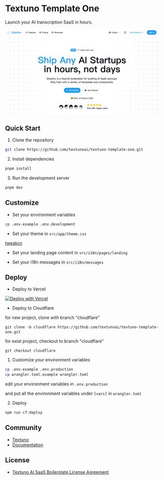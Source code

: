 # Textuno Template One

Launch your AI transcription SaaS in hours.

![preview](preview.png)

## Quick Start

1. Clone the repository

```bash
git clone https://github.com/textunoai/textuno-template-one.git
```

2. Install dependencies

```bash
pnpm install
```

3. Run the development server

```bash
pnpm dev
```

## Customize

- Set your environment variables

```bash
cp .env.example .env.development
```

- Set your theme in `src/app/theme.css`

[tweakcn](https://tweakcn.com/editor/theme)

- Set your landing page content in `src/i18n/pages/landing`

- Set your i18n messages in `src/i18n/messages`

## Deploy

- Deploy to Vercel

[![Deploy with Vercel](https://vercel.com/button)](https://vercel.com/new/clone?repository-url=https%3A%2F%2Fgithub.com%2Ftextunoai%2Ftextuno-template-one&project-name=my-textuno-project&repository-name=my-textuno-project&redirect-url=https%3A%2F%2Ftextuno.io&demo-title=Textuno&demo-description=Launch%20your%20AI%20transcription%20startup%20in%20hours%2C%20not%20days&demo-url=https%3A%2F%2Ftextuno.io&demo-image=https%3A%2F%2Fpbs.twimg.com%2Fmedia%2FGgGSW3La8AAGJgU%3Fformat%3Djpg%26name%3Dlarge)

- Deploy to Cloudflare

for new project, clone with branch "cloudflare"

```shell
git clone -b cloudflare https://github.com/textunoai/textuno-template-one.git
```

for exist project, checkout to branch "cloudflare"

```shell
git checkout cloudflare
```

1. Customize your environment variables

```bash
cp .env.example .env.production
cp wrangler.toml.example wrangler.toml
```

edit your environment variables in `.env.production`

and put all the environment variables under `[vars]` in `wrangler.toml`

2. Deploy

```bash
npm run cf:deploy
```

## Community

- [Textuno](https://textuno.io)
- [Documentation](https://docs.textuno.io)

## License

- [Textuno AI SaaS Boilerplate License Agreement](LICENSE)
